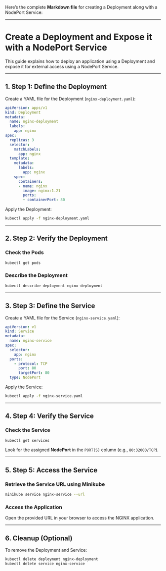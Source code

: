 Here’s the complete **Markdown file** for creating a Deployment along with a NodePort Service:

---

# **Create a Deployment and Expose it with a NodePort Service**

This guide explains how to deploy an application using a Deployment and expose it for external access using a NodePort Service.

---

## **1. Step 1: Define the Deployment**

Create a YAML file for the Deployment (`nginx-deployment.yaml`):

```yaml
apiVersion: apps/v1
kind: Deployment
metadata:
  name: nginx-deployment
  labels:
    app: nginx
spec:
  replicas: 3
  selector:
    matchLabels:
      app: nginx
  template:
    metadata:
      labels:
        app: nginx
    spec:
      containers:
      - name: nginx
        image: nginx:1.21
        ports:
        - containerPort: 80
```

Apply the Deployment:

```bash
kubectl apply -f nginx-deployment.yaml
```

---

## **2. Step 2: Verify the Deployment**

### **Check the Pods**
```bash
kubectl get pods
```

### **Describe the Deployment**
```bash
kubectl describe deployment nginx-deployment
```

---

## **3. Step 3: Define the Service**

Create a YAML file for the Service (`nginx-service.yaml`):

```yaml
apiVersion: v1
kind: Service
metadata:
  name: nginx-service
spec:
  selector:
    app: nginx
  ports:
    - protocol: TCP
      port: 80
      targetPort: 80
  type: NodePort
```

Apply the Service:

```bash
kubectl apply -f nginx-service.yaml
```

---

## **4. Step 4: Verify the Service**

### **Check the Service**
```bash
kubectl get services
```

Look for the assigned **NodePort** in the `PORT(S)` column (e.g., `80:32000/TCP`).

---

## **5. Step 5: Access the Service**

### **Retrieve the Service URL using Minikube**
```bash
minikube service nginx-service --url
```

### **Access the Application**
Open the provided URL in your browser to access the NGINX application.

---

## **6. Cleanup (Optional)**

To remove the Deployment and Service:

```bash
kubectl delete deployment nginx-deployment
kubectl delete service nginx-service
```
